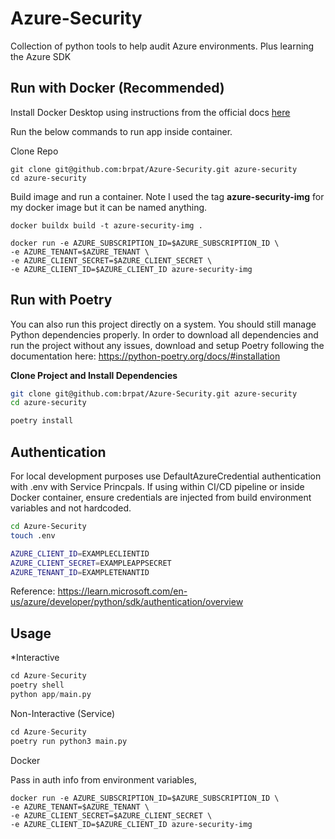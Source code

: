 # Azure-Security
Collection of python tools to help audit Azure environments. Plus learning the Azure SDK

## Run with Docker (Recommended)
Install Docker Desktop using instructions from the official docs [here](https://docs.docker.com/get-started/get-docker/)

Run the below commands to run app inside container.

Clone Repo
```
git clone git@github.com:brpat/Azure-Security.git azure-security
cd azure-security
```

Build image and run a container. Note I used the tag **azure-security-img** for my docker image but it can be named anything.
```
docker buildx build -t azure-security-img .

docker run -e AZURE_SUBSCRIPTION_ID=$AZURE_SUBSCRIPTION_ID \
-e AZURE_TENANT=$AZURE_TENANT \
-e AZURE_CLIENT_SECRET=$AZURE_CLIENT_SECRET \
-e AZURE_CLIENT_ID=$AZURE_CLIENT_ID azure-security-img
```


## Run with Poetry
You can also run this project directly on a system. You should still manage Python dependencies properly. In order to download all dependencies and run the project without any issues, download and setup Poetry following the documentation here: https://python-poetry.org/docs/#installation

**Clone Project and Install Dependencies**
```bash
git clone git@github.com:brpat/Azure-Security.git azure-security
cd azure-security

poetry install
```

## Authentication
For local development purposes use DefaultAzureCredential authentication with .env with Service Princpals. If using within CI/CD pipeline or inside Docker container, ensure credentials are injected from build environment variables and not hardcoded.

```bash
cd Azure-Security
touch .env
```

```bash
AZURE_CLIENT_ID=EXAMPLECLIENTID
AZURE_CLIENT_SECRET=EXAMPLEAPPSECRET
AZURE_TENANT_ID=EXAMPLETENANTID
```
Reference: https://learn.microsoft.com/en-us/azure/developer/python/sdk/authentication/overview

## Usage

*Interactive
```python
cd Azure-Security
poetry shell 
python app/main.py
```

Non-Interactive (Service)
```python
cd Azure-Security
poetry run python3 main.py
```

Docker

Pass in auth info from environment variables,
``` 
docker run -e AZURE_SUBSCRIPTION_ID=$AZURE_SUBSCRIPTION_ID \
-e AZURE_TENANT=$AZURE_TENANT \
-e AZURE_CLIENT_SECRET=$AZURE_CLIENT_SECRET \
-e AZURE_CLIENT_ID=$AZURE_CLIENT_ID azure-security-img
```